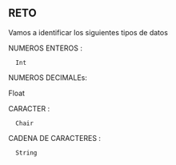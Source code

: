 ## RETO 
Vamos a identificar los siguientes tipos de datos

NUMEROS ENTEROS : 

      Int

NUMEROS DECIMALEs:

Float

CARACTER : 

      Chair

CADENA DE CARACTERES : 

      String
    

